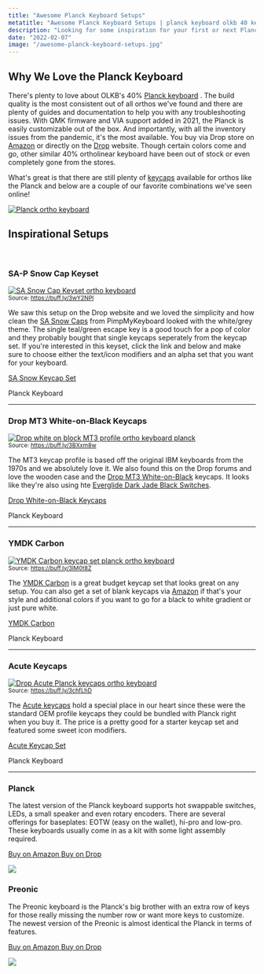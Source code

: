 ```yaml
---
title: "Awesome Planck Keyboard Setups"
metatitle: "Awesome Planck Keyboard Setups | planck keyboard olkb 40 keyboard ortholinear keyboard"
description: "Looking for some inspiration for your first or next Planck keyboard setup? Check out our picks of beautiful ortholinear keyboards to get inspriation from."
date: "2022-02-07"
image: "/awesome-planck-keyboard-setups.jpg"
---
```


<div class="row align-items-center"><div class="col-lg-7">

## Why We Love the Planck Keyboard

There's plenty to love about OLKB's 40% [Planck keyboard](/olkb) . The build quality is the most consistent out of all orthos we've found and there are plenty of guides and documentation to help you with any troubleshooting issues. With QMK firmware and VIA support added in 2021, the Planck is easily customizable out of the box. And importantly, with all the inventory issues from the pandemic, it's the most available. You buy via Drop store on [Amazon](https://amzn.to/333pMu0) or directly on the [Drop](https://drop.com/buy/preonic-mechanical-keyboard?utm_source=linkshare&referer=T93XGG) website. Though certain colors come and go, other similar 40% ortholinear keyboard have been out of stock or even completely gone from the stores.

What's great is that there are still plenty of [keycaps](/keycaps) available for orthos like the Planck and below are a couple of our favorite combinations we've seen online!

</div>
<div class="col-lg-5">

<a href="https://amzn.to/333pMu0">
<img src="/planck-2.jpg" class="img-fluid" alt="Planck ortho keyboard ">
</a>
</div>
</div>

## Inspirational Setups

<br/>

<div class="row align-items-center"><div class="col-lg-7">

### SA-P Snow Cap Keyset

<a href="https://pimpmykeyboard.com/sa-p-snow-cap-keyset-original/?afmc=5w&utm_campaign=5w&utm_source=leaddyno&utm_medium=affiliate"><img src="/blog/sa-snowcaps-planck.jpg" class="img-fluid" alt="SA Snow Cap Keyset ortho keyboard"></a><br/>
<small>Source: <a href="https://buff.ly/3wY2NPl">https://buff.ly/3wY2NPl</a></small>

</div>
<div class="col-lg-5">

We saw this setup on the Drop website and we loved the simplicity and how clean the [SA Snow Caps]() from PimpMyKeyboard looked with the white/grey theme. The single teal/green escape key is a good touch for a pop of color and they probably bought that single keycaps seperately from the keycap set. If you're interested in this keyset, click the link and below and make sure to choose either the text/icon modifiers and an alpha set that you want for your keyboard.

<a href="https://pimpmykeyboard.com/sa-p-snow-cap-keyset-original/?afmc=5w&utm_campaign=5w&utm_source=leaddyno&utm_medium=affiliate" class="btn btn-primary">SA Snow Keycap Set</a>

<a class="btn btn-outline-primary" ref="https://amzn.to/2SJoa7z">Planck Keyboard</a>

</div>
</div>

---

<div class="row align-items-center"><div class="col-lg-7">

### Drop MT3 White-on-Black Keycaps

<a href="https://amzn.to/3BzUg69"><img src="/blog/drop-mt3-wob-planck.jpg" class="img-fluid" alt="Drop white on block MT3 profile ortho keyboard planck"></a><br/>
<small>Source: <a href="https://buff.ly/3BXxm8w">https://buff.ly/3BXxm8w</a></small>

</div>
<div class="col-lg-5">

The MT3 keycap profile is based off the original IBM keyboards from the 1970s and we absolutely love it. We also found this on the Drop forums and love the wooden case and the [Drop MT3 White-on-Black](https://amzn.to/3BzUg69) keycaps. It looks like they're also using hte [Everglide Dark Jade Black Switches](https://amzn.to/35RJHAR).

<a href="https://amzn.to/3BzUg69" class="btn btn-primary">Drop White-on-Black Keycaps</a>

<a class="btn btn-outline-primary" ref="https://amzn.to/2SJoa7z">Planck Keyboard</a>

</div>
</div>

---

<div class="row align-items-center"><div class="col-lg-7">

### YMDK Carbon

<a href="https://amzn.to/3DEKmCd"><img src="/blog/ymdk-carbon-planck.jpg" class="img-fluid" alt="YMDK Carbon keycap set planck ortho keyboard"></a><br/>
<small>Source: <a href="https://buff.ly/3lM0t8Z">https://buff.ly/3lM0t8Z</a></small>

</div>
<div class="col-lg-5">

The [YMDK Carbon](https://amzn.to/3DEKmCd) is a great budget keycap set that looks great on any setup. You can also get a set of blank keycaps via [Amazon](https://amzn.to/3DEKmCd) if that's your style and additional colors if you want to go for a black to white gradient or just pure white.

<a href="https://amzn.to/3DEKmCd" class="btn btn-primary">YMDK Carbon</a>

<a class="btn btn-outline-primary" ref="https://amzn.to/2SJoa7z">Planck Keyboard</a>

</div>
</div>

---

<div class="row align-items-center"><div class="col-lg-7">

### Acute Keycaps

<a href="https://amzn.to/3rzSVKH"><img src="/blog/drop-acute-planck.jpg" class="img-fluid" alt="Drop Acute Planck keycaps ortho keyboard"></a><br/>
<small>Source: <a href="https://buff.ly/3chfLhD">https://buff.ly/3chfLhD</a></small>

</div>
<div class="col-lg-5">

The [Acute keycaps](https://amzn.to/3rzSVKH) hold a special place in our heart since these were the standard OEM profile keycaps they could be bundled with Planck right when you buy it. The price is a pretty good for a starter keycap set and featured some sweet icon modifiers.

<a href="https://amzn.to/3rzSVKH" class="btn btn-primary">Acute Keycap Set</a>

<a class="btn btn-outline-primary" ref="https://amzn.to/2SJoa7z">Planck Keyboard</a>

</div></div>

---

<div class="row mt-5">
<div class="col-lg-6">

### Planck

The latest version of the Planck keyboard supports hot swappable switches, LEDs, a small speaker and even rotary encoders. There are several offerings for baseplates: EOTW (easy on the wallet), hi-pro and low-pro. These keyboards usually come in as a kit with some light assembly required.

<a class="btn btn-primary mr-2" href="https://amzn.to/333pMu0">
    Buy on Amazon
</a>

<a class="btn btn-secondary mr-2" href="https://drop.com/buy/planck-mechanical-keyboard?utm_source=linkshare&referer=T93XGG">
    Buy on Drop
</a>

<a href="https://www.amazon.com/dp/B08LX7ZXS4?&linkCode=li3&tag=tryorthokey06-20&linkId=0b7b9faf09aac73db64f301ec3da89ce&language=en_US&ref_=as_li_ss_il" target="_blank"><img border="0" src="//ws-na.amazon-adsystem.com/widgets/q?_encoding=UTF8&ASIN=B08LX7ZXS4&Format=_SL250_&ID=AsinImage&MarketPlace=US&ServiceVersion=20070822&WS=1&tag=tryorthokey06-20&language=en_US" ></a><img src="https://ir-na.amazon-adsystem.com/e/ir?t=tryorthokey06-20&language=en_US&l=li3&o=1&a=B08LX7ZXS4" width="1" height="1" border="0" alt="" style="border:none !important; margin:0px !important;" />

</div>
<div class="col-lg-6">

### Preonic

The Preonic keyboard is the Planck's big brother with an extra row of keys for those really missing the number row or want more keys to customize. The newest version of the Preonic is almost identical the Planck in terms of features.

<a class="btn btn-primary mr-2" href="https://amzn.to/3xzTDbF">
    Buy on Amazon
</a>

<a class="btn btn-secondary mr-2" href="https://drop.com/buy/preonic-mechanical-keyboard?utm_source=linkshare&referer=T93XGG">
    Buy on Drop
</a>

<a href="https://www.amazon.com/dp/B08L3WKZ73?&linkCode=li3&tag=tryorthokey06-20&linkId=6af0b7506a61073b0723facda319622d&language=en_US&ref_=as_li_ss_il" target="_blank"><img border="0" src="//ws-na.amazon-adsystem.com/widgets/q?_encoding=UTF8&ASIN=B08L3WKZ73&Format=_SL250_&ID=AsinImage&MarketPlace=US&ServiceVersion=20070822&WS=1&tag=tryorthokey06-20&language=en_US" ></a><img src="https://ir-na.amazon-adsystem.com/e/ir?t=tryorthokey06-20&language=en_US&l=li3&o=1&a=B08L3WKZ73" width="1" height="1" border="0" alt="" style="border:none !important; margin:0px !important;" />

</div>
</div>
